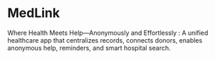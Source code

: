 # MedLink
Where Health Meets Help—Anonymously and Effortlessly :
A unified healthcare app that centralizes records, connects donors, enables anonymous help, reminders, and smart hospital search.
